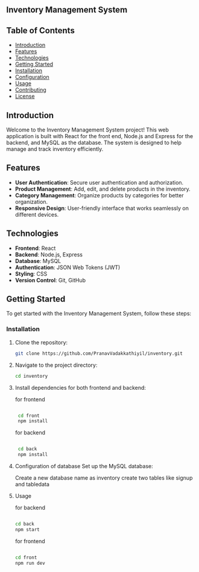 ## Inventory Management System


## Table of Contents

- [Introduction](#introduction)
- [Features](#features)
- [Technologies](#technologies)
- [Getting Started](#getting-started)
- [Installation](#installation)
- [Configuration](#configuration)
- [Usage](#usage)
- [Contributing](#contributing)
- [License](#license)

## Introduction

Welcome to the Inventory Management System project! This web application is built with React for the front end, Node.js and Express for the backend, and MySQL as the database. The system is designed to help manage and track inventory efficiently.

## Features

- **User Authentication**: Secure user authentication and authorization.
- **Product Management**: Add, edit, and delete products in the inventory.
- **Category Management**: Organize products by categories for better organization.
- **Responsive Design**: User-friendly interface that works seamlessly on different devices.

## Technologies

- **Frontend**: React
- **Backend**: Node.js, Express
- **Database**: MySQL
- **Authentication**: JSON Web Tokens (JWT)
- **Styling**: CSS
- **Version Control**: Git, GitHub

## Getting Started

To get started with the Inventory Management System, follow these steps:

### Installation

1. Clone the repository:

   ```bash
   git clone https://github.com/PranavVadakkathiyil/inventory.git
2. Navigate to the project directory:

      ```bash
   cd inventory

3. Install dependencies for both frontend and backend:
   
   for frontend
     ```bash
     
      cd front
      npm install
   ```
   for backend
     ```bash
     
      cd back
      npm install
     
4. Configuration of database
   Set up the MySQL database:

   Create a new database name as inventory
   create two tables like signup and tabledata

5. Usage

   for backend
   ```bash

   cd back
   npm start

   ```
   for frontend

   ```bash

   cd front
   npm run dev
   


   
